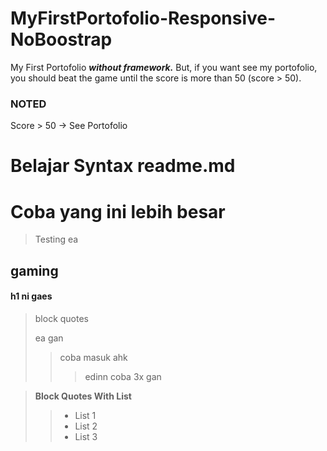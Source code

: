 # MyFirstPortofolio-Responsive-NoBoostrap
My First Portofolio ***without framework.*** But, if you want see my portofolio, you should beat the game until the score is more than 50 (score > 50).

### NOTED
Score > 50 -> See Portofolio

# Belajar Syntax readme.md

Coba yang ini lebih besar
=========================

> Testing ea

<h2> gaming </h2>

<h4> h1 ni gaes </h4>

>block quotes
>
> ea gan
>> coba masuk ahk
>>> edinn coba 3x gan

> **Block Quotes With List**
>> - List 1
>> - List 2
>> - List 3

